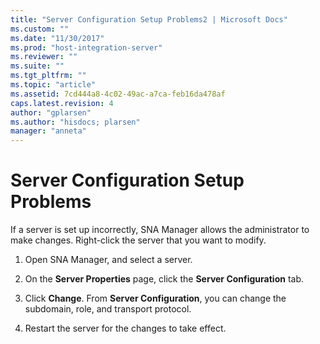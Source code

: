 ```yaml
---
title: "Server Configuration Setup Problems2 | Microsoft Docs"
ms.custom: ""
ms.date: "11/30/2017"
ms.prod: "host-integration-server"
ms.reviewer: ""
ms.suite: ""
ms.tgt_pltfrm: ""
ms.topic: "article"
ms.assetid: 7cd444a8-4c02-49ac-a7ca-feb16da478af
caps.latest.revision: 4
author: "gplarsen"
ms.author: "hisdocs; plarsen"
manager: "anneta"
---
```

# Server Configuration Setup Problems
If a server is set up incorrectly, SNA Manager allows the administrator to make changes. Right-click the server that you want to modify.  
  
1.  Open SNA Manager, and select a server.  
  
2.  On the **Server Properties** page, click the **Server Configuration** tab.  
  
3.  Click **Change**. From **Server Configuration**, you can change the subdomain, role, and transport protocol.  
  
4.  Restart the server for the changes to take effect.